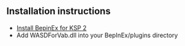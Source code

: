 ## Installation instructions

* [Install BepinEx for KSP 2](https://spacedock.info/mod/3255/BepInEx%20for%20KSP%202)
* Add WASDForVab.dll into your BepInEx/plugins directory